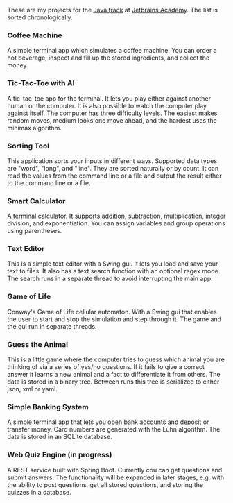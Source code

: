These are my projects for the [Java track](https://hyperskill.org/tracks/1) at [Jetbrains Academy](https://www.jetbrains.com/academy). The list is sorted chronologically.


### Coffee Machine
A simple terminal app which simulates a coffee machine. You can order a hot beverage, inspect and fill up the stored ingredients, and collect the money.

### Tic-Tac-Toe with AI
A tic-tac-toe app for the terminal. It lets you play either against another human or the computer. It is also possible to watch the computer play against itself. The computer has three difficulty levels. The easiest makes random moves, medium looks one move ahead, and the hardest uses the minimax algorithm.

### Sorting Tool
This application sorts your inputs in different ways. Supported data types are "word", "long", and "line". They are sorted naturally or by count. It can read the values from the command line or a file and output the result either to the command line or a file.

### Smart Calculator
A terminal calculator. It supports addition, subtraction, multiplication, integer division, and exponentiation. You can assign variables and group operations using parentheses.

### Text Editor
This is a simple text editor with a Swing gui. It lets you load and save your text to files. It also has a text search function with an optional regex mode. The search runs in a separate thread to avoid interrupting the main app.

### Game of Life
Conway's Game of Life cellular automaton. With a Swing gui that enables the user to start and stop the simulation and step through it. The game and the gui run in separate threads.

### Guess the Animal
This is a little game where the computer tries to guess which animal you are thinking of via a series of yes/no questions. If it fails to give a correct answer it learns a new animal and a fact to differentiate it from others. The data is stored in a binary tree. Between runs this tree is serialized to either json, xml or yaml.

### Simple Banking System
A simple terminal app that lets you open bank accounts and deposit or transfer money. Card numbers are generated with the Luhn algorithm. The data is stored in an SQLite database.

### Web Quiz Engine (in progress)
A REST service built with Spring Boot. Currently cou can get questions and submit answers. The functionality will be expanded in later stages, e.g. with the ability to post questions, get all stored questions, and storing the quizzes in a database.
